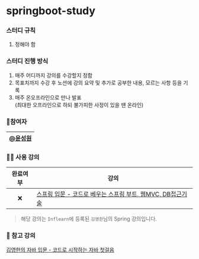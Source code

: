 # springboot-study

### 스터디 규칙
1. 정해야 함 

### 스터디 진행 방식
1. 매주 어디까지 강의를 수강할지 정함
2. 목표치까지 수강 후 노션에 강의 요약 및 추가로 공부한 내용, 모르는 사항 등을 기록
3. 매주 온오프라인으로 만나 발표  
   (최대한 오프라인으로 하되 불가피한 사정이 있을 땐 온라인)

### 🙆참여자
|[@윤성원](https://github.com/Zepelown)
|:---:|

### 👩‍💻 사용 강의
|완료여부|강의|
|:---:|---|
|:x:|[스프링 입문 - 코드로 베우는 스프링 부트, 웹MVC, DB접근기술](https://inf.run/hivx6)|
> 해당 강의는 `Inflearn`에 등록된 `김영한`님의 Spring 강의입니다.

### 📖 참고 강의
[김영한의 자바 입문 - 코드로 시작하는 자바 첫걸음](https://www.inflearn.com/course/%EA%B9%80%EC%98%81%ED%95%9C%EC%9D%98-%EC%9E%90%EB%B0%94-%EC%9E%85%EB%AC%B8#curriculum)

